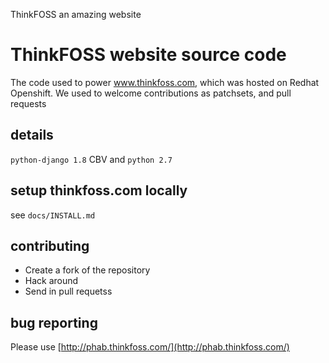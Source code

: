 ThinkFOSS an amazing website
# ThinkFOSS website source code

The code used to power www.thinkfoss.com, which was hosted on Redhat Openshift. We used to welcome contributions as patchsets, 
and pull requests 

## details
`python-django 1.8` CBV  and 
`python 2.7` 

## setup thinkfoss.com locally 
see `docs/INSTALL.md`


## contributing 
* Create a fork of the repository 
* Hack around 
* Send in pull requetss 

## bug reporting 
Please use [http://phab.thinkfoss.com/](http://phab.thinkfoss.com/)
